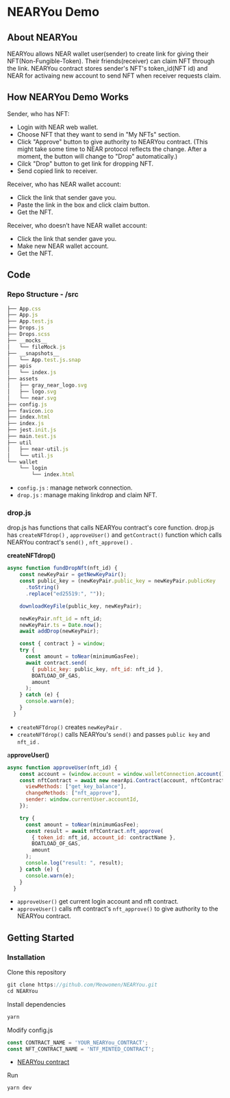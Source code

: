 # NEARYou Demo

## About NEARYou

NEARYou allows NEAR wallet user(sender) to create link for giving their NFT(Non-Fungible-Token). Their friends(receiver) can claim NFT through the link. NEARYou contract stores sender's NFT's token_id(NFT id) and NEAR for activaing new account to send NFT when receiver requests claim.

## How NEARYou Demo Works

Sender, who has NFT:

- Login with NEAR web wallet.
- Choose NFT that they want to send in "My NFTs" section.
- Click "Approve" button to give authority to NEARYou contract. (This might take some time to NEAR protocol reflects the change. After a moment, the button will change to "Drop" automatically.)
- Cilck "Drop" button to get link for dropping NFT.
- Send copied link to receiver.

Receiver, who has NEAR wallet account:

- Click the link that sender gave you.
- Paste the link in the box and click claim button.
- Get the NFT.

Receiver, who doesn’t have NEAR wallet account:

- Click the link that sender gave you.
- Make new NEAR wallet account.
- Get the NFT.

## Code

### Repo Structure - /src

```jsx
├── App.css
├── App.js
├── App.test.js
├── Drops.js
├── Drops.scss
├── __mocks__
│   └── fileMock.js
├── __snapshots__
│   └── App.test.js.snap
├── apis
│   └── index.js
├── assets
│   ├── gray_near_logo.svg
│   ├── logo.svg
│   └── near.svg
├── config.js
├── favicon.ico
├── index.html
├── index.js
├── jest.init.js
├── main.test.js
├── util
│   ├── near-util.js
│   └── util.js
└── wallet
    └── login
        └── index.html
```

- `config.js` : manage network connection.
- `drop.js` : manage making linkdrop and claim NFT.

### drop.js

drop.js has functions that calls NEARYou contract's core function. drop.js has `createNFTdrop()` , `approveUser()` and `getContract()` function which calls NEARYou contract's `send()` , `nft_approve()` .

**createNFTdrop()**

```jsx
async function fundDropNft(nft_id) {
    const newKeyPair = getNewKeyPair();
    const public_key = (newKeyPair.public_key = newKeyPair.publicKey
      .toString()
      .replace("ed25519:", ""));

    downloadKeyFile(public_key, newKeyPair);

    newKeyPair.nft_id = nft_id;
    newKeyPair.ts = Date.now();
    await addDrop(newKeyPair);

    const { contract } = window;
    try {
      const amount = toNear(minimumGasFee);
      await contract.send(
        { public_key: public_key, nft_id: nft_id },
        BOATLOAD_OF_GAS,
        amount
      );
    } catch (e) {
      console.warn(e);
    }
  }
```

- `createNFTdrop()` creates `newKeyPair` .
- `createNFTdrop()` calls NEARYou's `send()` and passes `public key` and `nft_id` .

a**pproveUser()**

```jsx
async function approveUser(nft_id) {
    const account = (window.account = window.walletConnection.account());
    const nftContract = await new nearApi.Contract(account, nftContractName, {
      viewMethods: ["get_key_balance"],
      changeMethods: ["nft_approve"],
      sender: window.currentUser.accountId,
    });

    try {
      const amount = toNear(minimumGasFee);
      const result = await nftContract.nft_approve(
        { token_id: nft_id, account_id: contractName },
        BOATLOAD_OF_GAS,
        amount
      );
      console.log("result: ", result);
    } catch (e) {
      console.warn(e);
    }
  }
```

- `approveUser()` get current login account and nft contract.
- `approveUser()` calls nft contract's `nft_approve()` to give authority to the NEARYou contract.

## Getting Started

### Installation

Clone this repository

```jsx
git clone https://github.com/Meowomen/NEARYou.git
cd NEARYou
```

Install dependencies

```jsx
yarn
```

Modify config.js

```jsx
const CONTRACT_NAME = 'YOUR_NEARYou_CONTRACT';
const NFT_CONTRACT_NAME = 'NTF_MINTED_CONTRACT';
```

- [NEARYou contract](https://github.com/Meowomen/NEARYou_contract)

Run

```jsx
yarn dev
```
